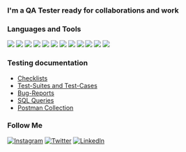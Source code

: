 ### I'm a QA Tester ready for collaborations and work

### Languages and Tools

<img src = "https://img.shields.io/badge/Jira-090909?style=for-the-badge&logo=Jira&logoColor=47C5FB"> <img src = "https://img.shields.io/badge/Postman-090909?style=for-the-badge&logo=Postman&logoColor=FF6C37">
<img src = "https://img.shields.io/badge/Github-090909?style=for-the-badge&logo=Github&logoColor=FFFFFF">
<img src = "https://img.shields.io/badge/MySQL-090909?style=for-the-badge&logo=MySQL&logoColor=4479A1">
<img src = "https://img.shields.io/badge/TestRail-090909?style=for-the-badge">
<img src = "https://img.shields.io/badge/Figma-090909?style=for-the-badge&logo=Figma&logoColor=F24E1E">
<img src = "https://img.shields.io/badge/Devtools-090909?style=for-the-badge&logo=Google Chrome&logoColor=4285F4">
<img src = "https://img.shields.io/badge/Fiddler-090909?style=for-the-badge">
<img src = "https://img.shields.io/badge/AndroidStudio-090909?style=for-the-badge&logo=Android Studio&logoColor=3DDC84">
<img src = "https://img.shields.io/badge/CharlesProxy-090909?style=for-the-badge">
<img src = "https://img.shields.io/badge/HTML5-090909?style=for-the-badge&logo=HTML5&logoColor=E34F26">
<img src = "https://img.shields.io/badge/CSS-090909?style=for-the-badge&logo=CSS3&logoColor=1572B6">

### Testing documentation

- [Checklists](https://github.com/anzhelikabieliantseva/checklist)
- [Test-Suites and Test-Cases](https://github.com/anzhelikabieliantseva/test-cases)
- [Bug-Reports](https://github.com/anzhelikabieliantseva/bug-reports)
- [SQL Queries](https://github.com/anzhelikabieliantseva/SQL-Database)
- [Postman Collection](https://github.com/anzhelikabieliantseva/Simple-Books-API)

### Follow Me

[![Instagram](https://img.shields.io/badge/-Instagram-090909?style=for-the-badge&logo=instagram&logoColor=B4068E)](https://www.instagram.com/angeliikss)
[![Twitter](https://img.shields.io/badge/-Twitter-090909?style=for-the-badge&logo=Twitter&logoColor=1C9DEB)](https://twitter.com/anzheliika_it)
[![LinkedIn](https://img.shields.io/badge/-LinkedIn-090909?style=for-the-badge&logo=linkedin&logoColor=007BB6)](https://www.linkedin.com/in/)

